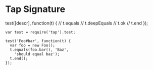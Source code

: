 # Tap Signature

test([descr], function(t) {
  // t.equals
  // t.deepEquals
  // t.ok
  // t.end
});

```
var test = require('tap').test;

test('Foo#bar', function(t) {
  var foo = new Foo();
  t.equals(foo.bar(), 'Baz', 
    'should equal baz');
  t.end();
});
```

